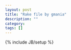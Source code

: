 ```yaml
---
layout: post
title: "Rake file by gmania"
description: ""
category: 
tags: []
---
```

{% include JB/setup %}
